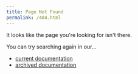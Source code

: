 ```yaml
---
title: Page Not Found
permalink: /404.html
---
```


It looks like the page you're looking for isn't there.

You can try searching again in our...

- [current documentation](https://sap.github.io/spartacus-docs/)
- [archived documentation](https://sap.github.io/spartacus-docs/docs-archive/)
